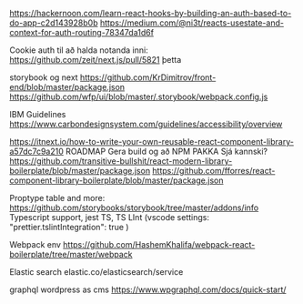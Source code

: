 https://hackernoon.com/learn-react-hooks-by-building-an-auth-based-to-do-app-c2d143928b0b
https://medium.com/@ni3t/reacts-usestate-and-context-for-auth-routing-78347da1d6f

Cookie auth til að halda notanda inni: https://github.com/zeit/next.js/pull/5821
þetta

storybook og next
https://github.com/KrDimitrov/front-end/blob/master/package.json
https://github.com/wfp/ui/blob/master/.storybook/webpack.config.js

IBM Guidelines
https://www.carbondesignsystem.com/guidelines/accessibility/overview

https://itnext.io/how-to-write-your-own-reusable-react-component-library-a57dc7c9a210
ROADMAP Gera build og að NPM PAKKA Sjá kannski?
https://github.com/transitive-bullshit/react-modern-library-boilerplate/blob/master/package.json
https://github.com/fforres/react-component-library-boilerplate/blob/master/package.json

Proptype table and more:
https://github.com/storybooks/storybook/tree/master/addons/info Typescript
support, jest TS, TS LInt (vscode settings: "prettier.tslintIntegration": true )

Webpack env
https://github.com/HashemKhalifa/webpack-react-boilerplate/tree/master/webpack

Elastic search
elastic.co/elasticsearch/service

graphql wordpress as cms
https://www.wpgraphql.com/docs/quick-start/
